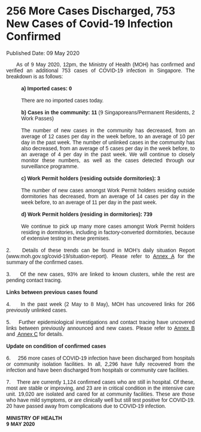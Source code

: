 <html>
    <meta http-equiv="Content-Type" content="text/html; charset=utf-8"/>
    <meta charset="utf-8"/>
    <title>256 More Cases Discharged, 753 New Cases of Covid-19 Infection Confirmed</title>
    <body><h1>256 More Cases Discharged, 753 New Cases of Covid-19 Infection Confirmed</h1>
    <p>Published Date: 09 May 2020</p> <div style="text-align: justify;"><span style="font-size: 14px;"><span style="font-family: Arial;">&nbsp; &nbsp;&nbsp; As of 9 May 2020, 12pm, the Ministry of Health (MOH) has confirmed and verified an additional 753 cases of COVID-19 infection in Singapore. The breakdown is as follows:<br><br></span></span></div><div style="text-align: justify; margin-left: 40px;"><span style="font-family: Arial; font-size: 14px;"><strong>a)&nbsp;Imported cases: 0<br><br></strong>There are no imported cases today. </span></div><div style="text-align: justify; margin-left: 40px;"><span style="font-family: Arial; font-size: 14px;"><br><strong>b)&nbsp;Cases in the community: 11</strong> (9 Singaporeans/Permanent Residents, 2 Work Passes)<br><br>The number of new cases in the community has decreased, from an average of 12 cases per day in the week before, to an average of 10 per day in the past week. The number of unlinked cases in the community has also decreased, from an average of 5 cases per day in the week before, to an average of 4 per day in the past week. We will continue to closely monitor these numbers, as well as the cases detected through our surveillance programme.<br><br><strong>c)&nbsp;Work Permit holders (residing outside dormitories): 3<br><br></strong>The number of new cases amongst Work Permit holders residing outside dormitories has decreased, from an average of 14 cases per day in the week before, to an average of 11 per day in the past week.<br><br></span></div><div style="text-align: justify; margin-left: 40px;"><span style="font-family: Arial; font-size: 14px;"><strong>d)&nbsp;Work Permit holders (residing in dormitories): 739</strong></span></div><div style="text-align: justify; margin-left: 40px;"><span style="font-family: Arial; font-size: 14px;"><br>We continue to pick up many more cases amongst Work Permit holders residing in dormitories, including in factory-converted dormitories, because of extensive testing in these premises. <br><br></span></div><div style="text-align: justify;"><span style="font-family: Arial; font-size: 14px;">2. &nbsp;&nbsp; Details of these trends can be found in MOH’s daily situation Report (www.moh.gov.sg/covid-19/situation-report). Please refer to <a title="MOH Press Release - Annex A (9 May 2020)" href="/docs/librariesprovider5/pressroom/press-releases/moh-press-release---annex-a-(9-may-2020).pdf?sfvrsn=a0a20021_0">Annex A</a> for the summary of the confirmed cases.<br><br></span></div><div style="text-align: justify;"><span style="font-family: Arial; font-size: 14px;">3. &nbsp;&nbsp; Of the new cases, 93% are linked to known clusters, while the rest are pending contact tracing. </span></div><div style="text-align: justify;"><span style="font-family: Arial; font-size: 14px;"> <br><strong>Links between previous cases found<br></strong></span></div><div style="text-align: justify;"><span style="font-family: Arial; font-size: 14px;"><br>4. &nbsp;&nbsp; In the past week (2 May to 8 May), MOH has uncovered links for 266 previously unlinked cases.<br><br>5. &nbsp;&nbsp; Further epidemiological investigations and contact tracing have uncovered links between previously announced and new cases. Please refer to <a title="Annex B " href="/docs/librariesprovider5/default-document-library/annex-b-(9-may).pdf?sfvrsn=5b7a90cd_0">Annex B </a>and&nbsp;<a title="MOH Press Release - Annex C (9 May 2020)" href="/docs/librariesprovider5/pressroom/press-releases/moh-press-release---annex-c-(9-may-2020).pdf?sfvrsn=d2cd1da1_0"> Annex C</a> for details.<br><br><strong>Update on condition of confirmed cases<br></strong><br>6. &nbsp; &nbsp; 256 more cases of COVID-19 infection have been discharged from hospitals or community isolation facilities. In all, 2,296 have fully recovered from the infection and have been discharged from hospitals or community care facilities.<br><br>7. &nbsp;&nbsp; There are currently 1,124 confirmed cases who are still in hospital. Of these, most are stable or improving, and 23 are in critical condition in the intensive care unit. 19,020 are isolated and cared for at community facilities. These are those who have mild symptoms, or are clinically well but still test positive for COVID-19. 20 have passed away from complications due to COVID-19 infection. </span></div><div style="text-align: justify;"><span style="font-size: 14px;"><span style="font-family: Arial;"><br><strong>MINISTRY OF HEALTH<br>9 MAY 2020</strong></span></span></div><br></body>
</html>